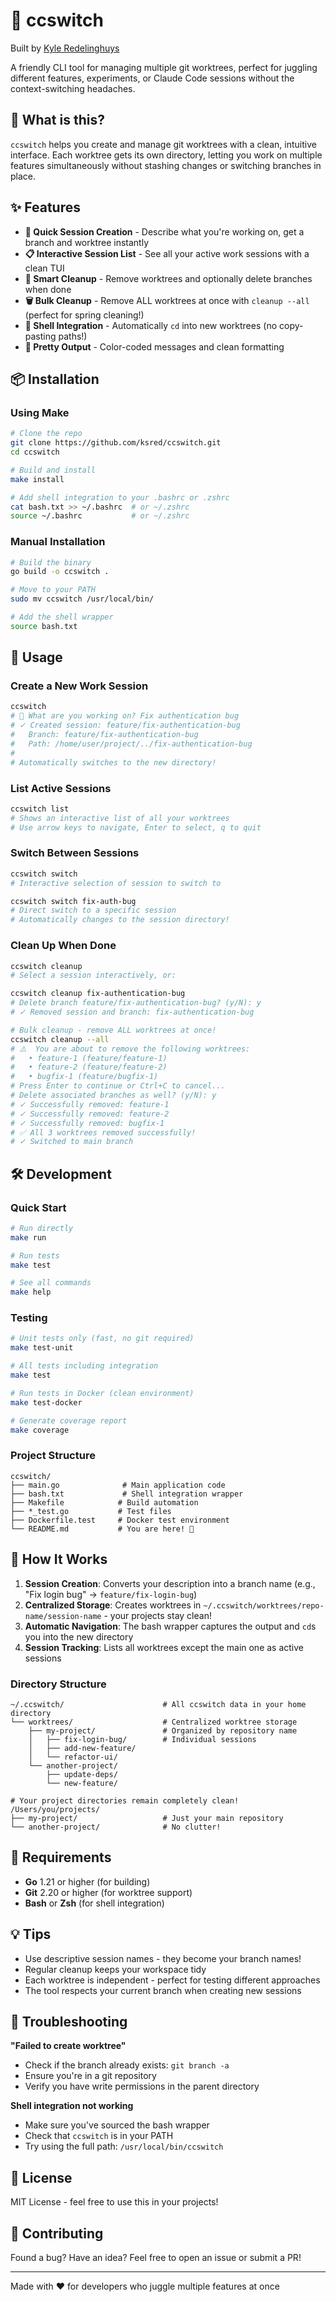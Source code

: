 # 🔀 ccswitch

Built by [Kyle Redelinghuys](https://ksred.com)

A friendly CLI tool for managing multiple git worktrees, perfect for juggling different features, experiments, or Claude Code sessions without the context-switching headaches.

## 🎯 What is this?

`ccswitch` helps you create and manage git worktrees with a clean, intuitive interface. Each worktree gets its own directory, letting you work on multiple features simultaneously without stashing changes or switching branches in place.

## ✨ Features

- **🚀 Quick Session Creation** - Describe what you're working on, get a branch and worktree instantly
- **📋 Interactive Session List** - See all your active work sessions with a clean TUI
- **🧹 Smart Cleanup** - Remove worktrees and optionally delete branches when done
- **🗑️ Bulk Cleanup** - Remove ALL worktrees at once with `cleanup --all` (perfect for spring cleaning!)
- **🐚 Shell Integration** - Automatically `cd` into new worktrees (no copy-pasting paths!)
- **🎨 Pretty Output** - Color-coded messages and clean formatting

## 📦 Installation

### Using Make
```bash
# Clone the repo
git clone https://github.com/ksred/ccswitch.git
cd ccswitch

# Build and install
make install

# Add shell integration to your .bashrc or .zshrc
cat bash.txt >> ~/.bashrc  # or ~/.zshrc
source ~/.bashrc           # or ~/.zshrc
```

### Manual Installation
```bash
# Build the binary
go build -o ccswitch .

# Move to your PATH
sudo mv ccswitch /usr/local/bin/

# Add the shell wrapper
source bash.txt
```

## 🚀 Usage

### Create a New Work Session
```bash
ccswitch
# 🚀 What are you working on? Fix authentication bug
# ✓ Created session: feature/fix-authentication-bug
#   Branch: feature/fix-authentication-bug
#   Path: /home/user/project/../fix-authentication-bug
# 
# Automatically switches to the new directory!
```

### List Active Sessions
```bash
ccswitch list
# Shows an interactive list of all your worktrees
# Use arrow keys to navigate, Enter to select, q to quit
```

### Switch Between Sessions
```bash
ccswitch switch
# Interactive selection of session to switch to

ccswitch switch fix-auth-bug
# Direct switch to a specific session
# Automatically changes to the session directory!
```

### Clean Up When Done
```bash
ccswitch cleanup
# Select a session interactively, or:

ccswitch cleanup fix-authentication-bug
# Delete branch feature/fix-authentication-bug? (y/N): y
# ✓ Removed session and branch: fix-authentication-bug

# Bulk cleanup - remove ALL worktrees at once!
ccswitch cleanup --all
# ⚠️  You are about to remove the following worktrees:
#   • feature-1 (feature/feature-1)
#   • feature-2 (feature/feature-2)
#   • bugfix-1 (feature/bugfix-1)
# Press Enter to continue or Ctrl+C to cancel...
# Delete associated branches as well? (y/N): y
# ✓ Successfully removed: feature-1
# ✓ Successfully removed: feature-2
# ✓ Successfully removed: bugfix-1
# ✅ All 3 worktrees removed successfully!
# ✓ Switched to main branch
```

## 🛠️ Development

### Quick Start
```bash
# Run directly
make run

# Run tests
make test

# See all commands
make help
```

### Testing
```bash
# Unit tests only (fast, no git required)
make test-unit

# All tests including integration
make test

# Run tests in Docker (clean environment)
make test-docker

# Generate coverage report
make coverage
```

### Project Structure
```
ccswitch/
├── main.go              # Main application code
├── bash.txt             # Shell integration wrapper
├── Makefile            # Build automation
├── *_test.go           # Test files
├── Dockerfile.test     # Docker test environment
└── README.md           # You are here! 👋
```

## 🤔 How It Works

1. **Session Creation**: Converts your description into a branch name (e.g., "Fix login bug" → `feature/fix-login-bug`)
2. **Centralized Storage**: Creates worktrees in `~/.ccswitch/worktrees/repo-name/session-name` - your projects stay clean!
3. **Automatic Navigation**: The bash wrapper captures the output and `cd`s you into the new directory
4. **Session Tracking**: Lists all worktrees except the main one as active sessions

### Directory Structure
```
~/.ccswitch/                      # All ccswitch data in your home directory
└── worktrees/                    # Centralized worktree storage
    ├── my-project/               # Organized by repository name
    │   ├── fix-login-bug/        # Individual sessions
    │   ├── add-new-feature/
    │   └── refactor-ui/
    └── another-project/
        ├── update-deps/
        └── new-feature/

# Your project directories remain completely clean!
/Users/you/projects/
├── my-project/                   # Just your main repository
└── another-project/              # No clutter!
```

## 🔧 Requirements

- **Go** 1.21 or higher (for building)
- **Git** 2.20 or higher (for worktree support)
- **Bash** or **Zsh** (for shell integration)

## 💡 Tips

- Use descriptive session names - they become your branch names!
- Regular cleanup keeps your workspace tidy
- Each worktree is independent - perfect for testing different approaches
- The tool respects your current branch when creating new sessions

## 🐛 Troubleshooting

**"Failed to create worktree"**
- Check if the branch already exists: `git branch -a`
- Ensure you're in a git repository
- Verify you have write permissions in the parent directory

**Shell integration not working**
- Make sure you've sourced the bash wrapper
- Check that `ccswitch` is in your PATH
- Try using the full path: `/usr/local/bin/ccswitch`

## 📝 License

MIT License - feel free to use this in your projects!

## 🤝 Contributing

Found a bug? Have an idea? Feel free to open an issue or submit a PR!

---

Made with ❤️ for developers who juggle multiple features at once
